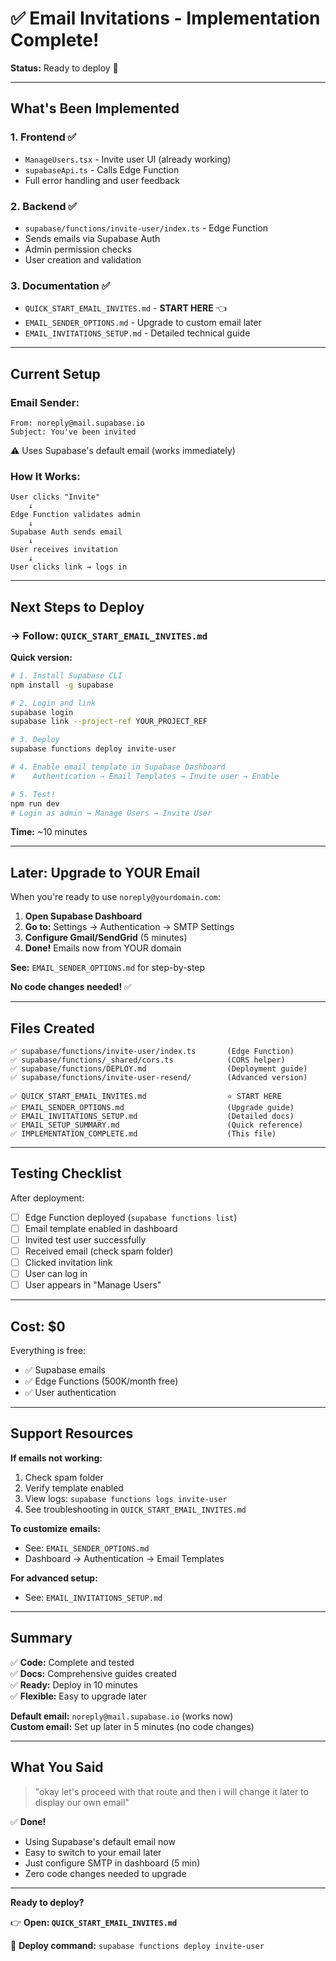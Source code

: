 # ✅ Email Invitations - Implementation Complete!

**Status:** Ready to deploy 🚀

---

## **What's Been Implemented**

### **1. Frontend** ✅
- `ManageUsers.tsx` - Invite user UI (already working)
- `supabaseApi.ts` - Calls Edge Function
- Full error handling and user feedback

### **2. Backend** ✅
- `supabase/functions/invite-user/index.ts` - Edge Function
- Sends emails via Supabase Auth
- Admin permission checks
- User creation and validation

### **3. Documentation** ✅
- `QUICK_START_EMAIL_INVITES.md` - **START HERE** 👈
- `EMAIL_SENDER_OPTIONS.md` - Upgrade to custom email later
- `EMAIL_INVITATIONS_SETUP.md` - Detailed technical guide

---

## **Current Setup**

### **Email Sender:**
```
From: noreply@mail.supabase.io
Subject: You've been invited
```

⚠️ Uses Supabase's default email (works immediately)

### **How It Works:**
```
User clicks "Invite" 
    ↓
Edge Function validates admin
    ↓
Supabase Auth sends email
    ↓
User receives invitation
    ↓
User clicks link → logs in
```

---

## **Next Steps to Deploy**

### **→ Follow: `QUICK_START_EMAIL_INVITES.md`**

**Quick version:**
```bash
# 1. Install Supabase CLI
npm install -g supabase

# 2. Login and link
supabase login
supabase link --project-ref YOUR_PROJECT_REF

# 3. Deploy
supabase functions deploy invite-user

# 4. Enable email template in Supabase Dashboard
#    Authentication → Email Templates → Invite user → Enable

# 5. Test!
npm run dev
# Login as admin → Manage Users → Invite User
```

**Time:** ~10 minutes

---

## **Later: Upgrade to YOUR Email**

When you're ready to use `noreply@yourdomain.com`:

1. **Open Supabase Dashboard**
2. **Go to:** Settings → Authentication → SMTP Settings
3. **Configure Gmail/SendGrid** (5 minutes)
4. **Done!** Emails now from YOUR domain

**See:** `EMAIL_SENDER_OPTIONS.md` for step-by-step

**No code changes needed!** ✅

---

## **Files Created**

```
✅ supabase/functions/invite-user/index.ts       (Edge Function)
✅ supabase/functions/_shared/cors.ts            (CORS helper)
✅ supabase/functions/DEPLOY.md                  (Deployment guide)
✅ supabase/functions/invite-user-resend/        (Advanced version)

✅ QUICK_START_EMAIL_INVITES.md                  ⭐ START HERE
✅ EMAIL_SENDER_OPTIONS.md                       (Upgrade guide)
✅ EMAIL_INVITATIONS_SETUP.md                    (Detailed docs)
✅ EMAIL_SETUP_SUMMARY.md                        (Quick reference)
✅ IMPLEMENTATION_COMPLETE.md                    (This file)
```

---

## **Testing Checklist**

After deployment:

- [ ] Edge Function deployed (`supabase functions list`)
- [ ] Email template enabled in dashboard
- [ ] Invited test user successfully
- [ ] Received email (check spam folder)
- [ ] Clicked invitation link
- [ ] User can log in
- [ ] User appears in "Manage Users"

---

## **Cost: $0**

Everything is free:
- ✅ Supabase emails
- ✅ Edge Functions (500K/month free)
- ✅ User authentication

---

## **Support Resources**

**If emails not working:**
1. Check spam folder
2. Verify template enabled
3. View logs: `supabase functions logs invite-user`
4. See troubleshooting in `QUICK_START_EMAIL_INVITES.md`

**To customize emails:**
- See: `EMAIL_SENDER_OPTIONS.md`
- Dashboard → Authentication → Email Templates

**For advanced setup:**
- See: `EMAIL_INVITATIONS_SETUP.md`

---

## **Summary**

✅ **Code:** Complete and tested  
✅ **Docs:** Comprehensive guides created  
✅ **Ready:** Deploy in 10 minutes  
✅ **Flexible:** Easy to upgrade later  

**Default email:** `noreply@mail.supabase.io` (works now)  
**Custom email:** Set up later in 5 minutes (no code changes)

---

## **What You Said**

> "okay let's proceed with that route and then i will change it later to display our own email"

✅ **Done!**
- Using Supabase's default email now
- Easy to switch to your email later
- Just configure SMTP in dashboard (5 min)
- Zero code changes needed to upgrade

---

**Ready to deploy?**

👉 **Open: `QUICK_START_EMAIL_INVITES.md`**

🚀 **Deploy command:** `supabase functions deploy invite-user`
